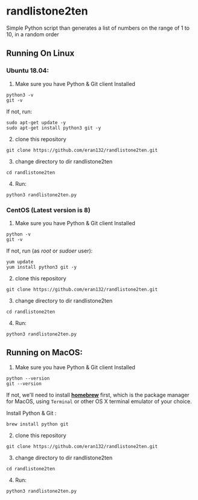# randlistone2ten
Simple Python script than generates a list of numbers on the range of 1 to 10, in a random order

## Running On Linux
### Ubuntu 18.04:
1. Make sure you have Python & Git client Installed
``` 
python3 -v
git -v
```
If not, run:
``` 
sudo apt-get update -y
sudo apt-get install python3 git -y
``` 
2. clone this repository
```
git clone https://github.com/eran132/randlistone2ten.git
```
3. change directory to dir randlistone2ten
```
cd randlistone2ten
```
4. Run:
```
python3 randlistone2ten.py
```
### CentOS (Latest version is 8)
1. Make sure you have Python & Git client Installed
``` 
python -v
git -v
```
If not, run (as *root* or *sudoer* user):
```
yum update
yum install python3 git -y
```
2. clone this repository
```
git clone https://github.com/eran132/randlistone2ten.git
```
3. change directory to dir randlistone2ten
```
cd randlistone2ten
```
4. Run:
```
python3 randlistone2ten.py
```

## Running on MacOS:
1. Make sure you have Python & Git client Installed
```
python --version
git --version
```
If not, we'll need to install [**homebrew**](https://gist.github.com/derhuerst/1b15ff4652a867391f03#file-mac-md) first, which is the package manager for MacOS, using ```Terminal``` or other OS X terminal emulator of your choice.

Install Python & Git :
```
brew install python git
```
2. clone this repository
```
git clone https://github.com/eran132/randlistone2ten.git
```
3. change directory to dir randlistone2ten
```
cd randlistone2ten
```
4. Run:
```
python3 randlistone2ten.py
```
